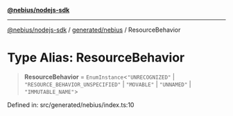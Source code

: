 [**@nebius/nodejs-sdk**](../../../README.md)

***

[@nebius/nodejs-sdk](../../../README.md) / [generated/nebius](../README.md) / ResourceBehavior

# Type Alias: ResourceBehavior

> **ResourceBehavior** = `EnumInstance`\<`"UNRECOGNIZED"` \| `"RESOURCE_BEHAVIOR_UNSPECIFIED"` \| `"MOVABLE"` \| `"UNNAMED"` \| `"IMMUTABLE_NAME"`\>

Defined in: src/generated/nebius/index.ts:10
